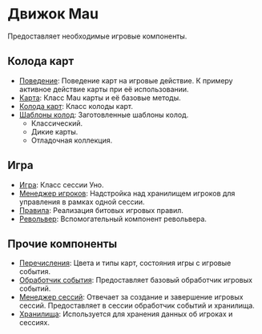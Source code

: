 # Движок Mau

Предоставляет необходимые игровые компоненты.

## Колода карт

- [Поведение](deck/behavior.md): Поведение карт на игровые действие.
  К примеру активное действие карты при её использовании.
- [Карта](deck/card.md): Класс Mau карты и её базовые методы.
- [Колода карт](deck/deck.md): Класс колоды карт.
- [Шаблоны колод](deck/presets.md): Заготовленные шаблоны колод.
  - Классический.
  - Дикие карты.
  - Отладочная коллекция.

## Игра

- [Игра](game/game.md): Класс сессии Уно.
- [Менеджер игроков](game/player_manager.md): Надстройка над хранилищем игроков
  для управления в рамках одной сессии.
- [Правила](game/rules.md): Реализация битовых игровых правил.
- [Револьвер](game/shotgun.md): Вспомогательный компонент револьвера.

## Прочие компоненты

- [Перечисления](enums.md): Цвета и типы карт, состояния игры с игровые события.
- [Обработчик события](events.md): Предоставляет базовый обработчик игровых событий.
- [Менеджер сессий](session.md): Отвечает за создание и завершение игровых сессий.
  Предоставляет в сессии обработчик событий и хранилища.
- [Хранилища](storage.md): Используется для хранения данных об игроках и сессиях.
